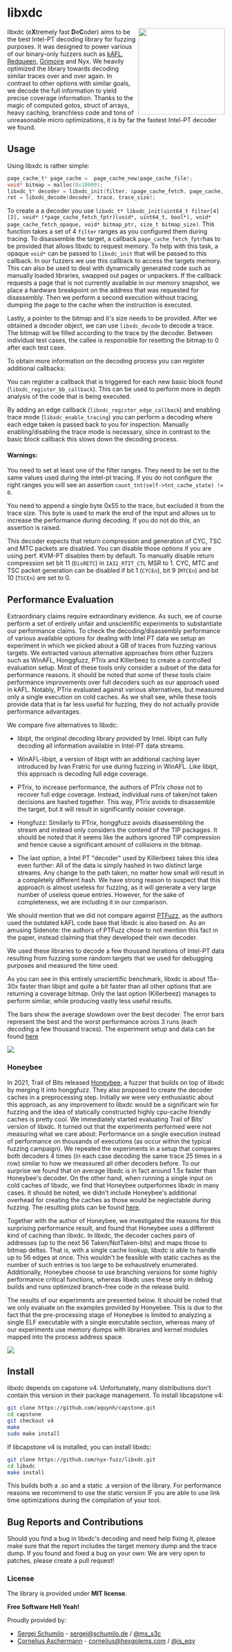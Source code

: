 # libxdc

<p>
<img align="right" width="200"  src="logo.png">
</p>

libxdc (e**X**tremely fast **D**e**C**oder) aims to be the best Intel-PT decoding library for fuzzing purposes. It was designed to power various of our binary-only fuzzers such as [kAFL](https://github.com/RUB-SysSec/kAFL), [Redqueen](https://github.com/RUB-SysSec/redqueen), [Grimoire](https://github.com/RUB-SysSec/grimoire) and Nyx. We heavily optimized the library towards decoding similar traces over and over again. In contrast to other options with similar goals, we decode the full information to yield precise coverage information. Thanks to the magic of computed gotos, struct of arrays, heavy caching, branchless code and tons of unreasonable micro optimizations, it is by far the fastest Intel-PT decoder we found.

## Usage

Using libxdc is rather simple:

```c
page_cache_t* page_cache =  page_cache_new(page_cache_file);
void* bitmap = malloc(0x10000);
libxdc_t* decoder = libxdc_init(filter, &page_cache_fetch, page_cache, bitmap, 0x10000);
ret = libxdc_decode(decoder, trace, trace_size);
```

To create a a decoder you use `libxdc_t* libxdc_init(uint64_t filter[4][2], void* (*page_cache_fetch_fptr)(void*, uint64_t, bool*), void* page_cache_fetch_opaque, void* bitmap_ptr, size_t bitmap_size)`. This function takes a set of 4 `filter` ranges as you configured them during tracing. To disassemble the target, a callback `page_cache_fetch_fptr`has to be provided that  allows libxdc to request memory. To help with this task, a opaque `void*` can be passed to `libxdc_init` that will be passed to this callback. In our fuzzers we use this callback to access the targets memory. This can also be used to deal with dynamically generated code such as manually loaded libraries, swapped out pages  or unpackers. If the callback requests a page  that is not currently available in our memory snapshot, we place a hardware breakpoint on the address that was requested for disassembly. Then  we perform a second execution without tracing, dumping the page to the cache when the instruction is executed.

 Lastly, a pointer to the bitmap and it's size needs to be provided. After we obtained a decoder object, we can use `libxdc_decode` to decode a trace. The bitmap will be filled according to the trace by the decoder. Between individual test cases, the callee is responsible for resetting the bitmap to 0 after each test case.

To obtain more information on the decoding process you can register additional callbacks:

You can register a callback that is triggered for each new basic block found (`libxdc_register_bb_callback`). This can be used to perform more in depth analysis of the code that is being executed.

By adding an edge callback (`libxdc_register_edge_callback`) and enabling trace mode (`libxdc_enable_tracing`) you can perform a decoding where each edge taken is passed back to you for inspection. Manually enabling/disabling the trace mode is necessary,  since in contrast to the basic block callback this  slows down the decoding process.

#### Warnings:

You need to set at least one of the filter ranges. They need to be set to the same values used during the intel-pt tracing. If you do not configure the right ranges you will see an assertion `count_tnt(self->tnt_cache_state) != 0`.

You need to append a single byte 0x55 to the trace, but excluded it from the trace size. This byte is used to mark the end of the input and allows us to increase the performance during decoding. If you do not do this, an assertion is raised.

This decoder expects that return compression and generation of CYC, TSC and MTC packets are disabled.
You can disable those options if you are using perf. KVM-PT disables them by default. To manually disable return compression set bit 11 (`DisRETC`) in `IA32_RTIT_CTL` MSR to 1. CYC, MTC and TSC packet generation can be disabled if bit 1 (`CYCEn`), bit 9 (`MTCEn`) and bit 10 (`TSCEn`) are set to 0.

## Performance Evaluation

Extraordinary claims require extraordinary evidence. As such, we of course perform a set of entirely unfair and unscientific experiments to substantiate our performance claims. To check the decoding/disassembly performance of various available options for dealing with Intel PT data we setup an experiment in which we picked about a GB of traces from fuzzing various targets. We extracted various alternative approaches from other fuzzers such as WinAFL, Honggfuzz, PTrix and Killerbeez to create a controlled evaluation setup. Most of these tools only consider a subset of the data for performance reasons. It should be noted that some of these tools claim performance improvements over full decoders such as our approach used in kAFL. Notably, PTrix evaluated against various alternatives, but measured only a single execution on cold caches. As we shall see, while these tools provide data that is far less useful for fuzzing, they do not actually provide performance advantages.

We compare five alternatives to libxdc:

* libipt, the original decoding library provided by Intel. libipt can fully decoding all information available in Intel-PT data streams.

* WinAFL-libipt, a version of libipt with an additional caching layer introduced by Ivan Fratric for use during fuzzing in WinAFL. Like libipt, this approach is decoding full edge coverage.

* PTrix, to increase performance, the authors of PTrix chose not to recover full edge coverage. Instead, individual runs of taken/not taken decisions are hashed together. This way, PTrix avoids to disassemble the target, but it will result in significantly noisier coverage.

* Hongfuzz: Similarly to PTrix, honggfuzz avoids disassembling the stream and instead only considers the contend of the TIP packages.  It should be noted that it seems like the authors ignored TIP compression and hence cause a significant amount of collisions in the bitmap.

* The last option, a Intel PT "decoder" used by Killerbeez takes this idea even further: All of the data is simply hashed in two distinct large streams. Any change to the path taken, no matter how small will result in a completely different hash. We have strong reason to suspect that this approach is almost useless for fuzzing, as it will generate a very large number of useless queue entries. However, for the sake of completeness, we are including it in our comparison.

We should mention that we did not compare against [PTFuzz](https://github.com/hunter-ht-2018/ptfuzzer/blob/master/pt/disassembler.h), as the authors used the outdated kAFL code base that libxdc is also based on. As an amusing Sidenote: the authors of PTFuzz chose to not mention this fact in the paper, instead claiming that they developed their own decoder.

We used these libraries to decode a few thousand iterations of Intel-PT data resulting from fuzzing some random targets that we used for debugging purposes and measured the time used.

As you can see in this entirely unscientific benchmark, libxdc is about 15x-30x faster than libipt and quite a bit faster than all other options that are returning a coverage bitmap. Only the last option (Killerbeez) manages to perform similar, while producing vastly less useful results.

The bars show the average slowdown over the best decoder. The error bars represent the best and the worst performance across 3 runs (each decoding a few thousand traces). The experiment setup and data can be found [here](https://github.com/nyx-fuzz/libxdc_experiments)

![](https://github.com/nyx-fuzz/libxdc_experiments/raw/master/experiments/eval.png)

### Honeybee

In 2021, Trail of Bits released [Honeybee](https://github.com/trailofbits/Honeybee), a fuzzer that builds on top of libxdc by merging it into honggfuzz. They also proposed to create the decoder caches in a preprocessing step. Initially we were very enthusiastic about this approach, as any improvement to libxdc would be a significant win for fuzzing and the idea of statically constructed highly cpu-cache friendly caches is pretty cool. We immediately started evaluating Trail of Bits' version of libxdc. It turned out that the experiments performed were not measuring what we care about: Performance on a single execution instead of performance on thousands of executions (as occur within the typical fuzzing campaign). We repeated the experiments in a setup that compares both decoders 4 times (in each case decoding the same trace 25 times in a row) similar to how we meassured all other decoders before. To our surprise we found that on average libxdc is in fact around 1.5x faster than Honeybee's decoder. On the other hand, when running a single input on cold caches of libxdc, we find that Honeybee outperformes libxdc in many cases. It should be noted, we didn't include Honeybee's additional overhead for creating the caches as those would be neglectable during fuzzing. The resulting plots can be found [here](https://github.com/nyx-fuzz/libxdc_experiments/raw/master/experiments/eval_honeybee_cold.png).

Together with the author of Honeybee, we investigated the reasons for this surprising performance result, and found that Honeybee uses a different kind of caching than libxdc. In libxdc, the decoder caches pairs of addresses (up to the next 56 Taken/NotTaken-bits) and maps those to bitmap deltas. That is, with a single cache lookup, libxdc is able to handle up to 56 edges at once. This wouldn't be feasible with static caches as the number of such entries is too large to be exhaustively enumerated. Additionally, Honeybee choose to use branching versions for some highly performance critical functions, whereas libxdc uses these only in debug builds and runs optimized branch-free code in the release build.

The results of our experiments are presented below. It should be noted that we only evaluate on the examples provided by Honyebee. This is due to the fact that the pre-processing stage of Honeybee is limited to analyzing a single ELF executable with a single executable section, whereas many of our experiments use memory dumps with libraries and kernel modules mapped into the process address space.

![](https://github.com/nyx-fuzz/libxdc_experiments/raw/master/experiments/eval_honeybee.png)

## Install

libxdc depends on capstone v4. Unfortunately, many distributions don't contain this version in their package management. To install libcapstone v4:

```bash
git clone https://github.com/aquynh/capstone.git
cd capstone
git checkout v4
make
sudo make install
```

If libcapstone v4 is installed, you can install libxdc:

```bash
git clone https://github.com/nyx-fuzz/libxdc.git
cd libxdc
make install
```

This builds both a .so and a static .a version of the library. For performance reasons we recommend to use the static version IF you are able to use link time optimizations during the compilation of your tool.

## Bug Reports and Contributions

Should you find a bug in libxdc's decoding and need help fixing it, please make sure that the report includes the target memory dump and the trace dump.  If you found and fixed a bug on your own: We are very open to patches, please create a pull request!

### License

The library is provided under **MIT license**.

**Free Software Hell Yeah!**

Proudly provided by:
* [Sergej Schumilo](http://schumilo.de) - sergej@schumilo.de / [@ms_s3c](https://twitter.com/ms_s3c)
* [Cornelius Aschermann](https://hexgolems.com) - cornelius@hexgolems.com / [@is_eqv](https://twitter.com/is_eqv)
